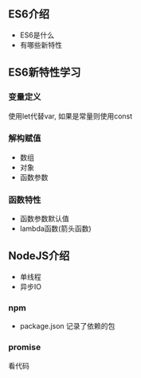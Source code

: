 
##  ES6介绍
- ES6是什么
- 有哪些新特性

## ES6新特性学习
### 变量定义  
使用let代替var,  如果是常量则使用const

### 解构赋值
- 数组
- 对象
- 函数参数

### 函数特性

- 函数参数默认值
- lambda函数(箭头函数)

## NodeJS介绍

- 单线程
- 异步IO

### npm

- package.json  记录了依赖的包



### promise
看代码